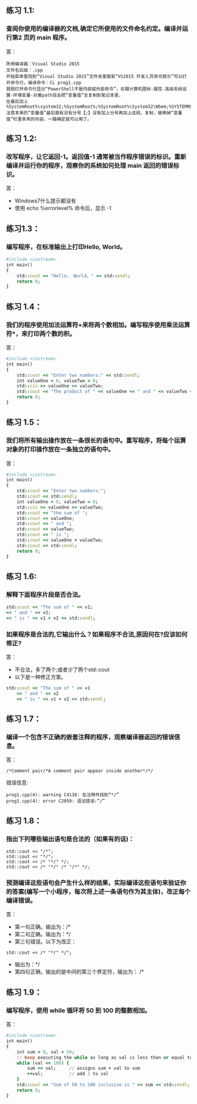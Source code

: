## 练习 1.1:  
### 查阅你使用的编译器的文档,确定它所使用的文件命名约定。编译并运行第2 页的 main 程序。  
答：  
```
所用编译器：Visual Studio 2015  
文件名后缀：.cpp  
开始菜单里找到“Visual Studio 2015”文件夹里面有“VS2015 开发人员命令提示”可以打开命令行，编译命令：CL prog1.cpp  
我刚打开命令行显示“PowerShell不是内部或外部命令”，右键计算机图标-属性-高级系统设置-环境变量-对着path双击把“变量值”全复制到笔记本里，  
在最后加上   %SystemRoot%\system32;%SystemRoot%;%SystemRoot%\System32\Wbem;%SYSTEMROOT%\System32\WindowsPowerShell\v1.0\;  
注意本来的“变量值”最后面有没有分号【;】没有加上分号再加上这段，复制，替换掉“变量值”栏里本来的内容，一路确定就可以用了。  
```
## 练习 1.2:  
### 改写程序，让它返回-1。返回值-1 通常被当作程序错误的标识。重新编译并运行你的程序，观察你的系统如何处理 main 返回的错误标识。   
答：  
* Windows7什么提示都没有  
* 使用 echo %errorlevel% 命令后，显示 -1  
## 练习1.3：  
### 编写程序，在标准输出上打印Hello, World。  
```ruby
#include <iostream>
int main() 
{
	std::cout << "Hello， World。" << std::endl;
	return 0;
}
```
## 练习 1.4：  
### 我们的程序使用加法运算符+来将两个数相加。编写程序使用乘法运算符*，来打印两个数的积。  
答：  
```ruby
#include <iostream>
int main()
{
	std::cout << "Enter two numbers:" << std::endl;
	int valueOne = 0, valueTwo = 0;
	std::cin >> valueOne >> valueTwo;
	std::cout << "The product of " << valueOne << " and " << valueTwo << " is " << valueOne * valueTwo << std::endl;
	return 0;
}
```
## 练习 1.5：  
### 我们将所有输出操作放在一条很长的语句中。重写程序，将每个运算对象的打印操作放在一条独立的语句中。  
答：  
```ruby
#include <iostream>
int main()
{
	std::cout << "Enter two numbers:";
	std::cout << std::endl;
	int valueOne = 0, valueTwo = 0;
	std::cin >> valueOne >> valueTwo;
	std::cout << "the sum of ";
	std::cout << valueOne;
	std::cout << " and ";
	std::cout << valueTwo;
	std::cout << " is ";
	std::cout << valueOne + valueTwo;
	std::cout << std::endl;
	return 0;
}
```
## 练习 1.6:  
### 解释下面程序片段是否合法。  
```ruby
std::cout << "The sum of " << v1;
<< " and " << v2;
<< " is " << v1 + v2 << std::endl;
```
### 如果程序是合法的,它输出什么？如果程序不合法,原因何在?应该如何修正?  
答：  
* 不合法，多了两个;或者少了两个std::cout  
* 以下是一种修正方案。  
```ruby
std::cout << "The sum of " << v1
	<< " and " << v2
	<< " is " << v1 + v2 << std::endl;
```
## 练习 1.7：  
### 编译一个包含不正确的嵌套注释的程序，观察编译器返回的错误信息。  
答：  
```
/*Comment pair/*A comment pair appear inside another*/*/
```
错误信息:  
```
prog1.cpp(4): warning C4138: 在注释外找到“*/”
prog1.cpp(4): error C2059: 语法错误:“/”
```
## 练习 1.8：  
### 指出下列哪些输出语句是合法的（如果有的话)：  
```
std::cout << "/*";
std::cout << "*/";
std::cout << /* "*/" */;
std::cout << /* "*/" /* "/*" */;
```
### 预测编译这些语句会产生什么样的结果，实际编译这些语句来验证你的答案(编写一个小程序，每次将上述一条语句作为其主体)，改正每个编译错误。  
答：  
* 第一句正确。输出为：/*  
* 第二句正确。输出为：*/  
* 第三句错误。以下为改正：  
```
std::cout << /* "*/" */";
```
* 输出为：*/  
* 第四句正确。输出的是中间的第三个界定符，输出为： /*   
## 练习 1.9：  
### 编写程序，使用 while 循环将 50 到 100 的整数相加。  
答：  
```ruby
#include <iostream>
int main()
{
	int sum = 0, val = 50;
	// Keep executing the while as long as val is less than or equal to 100.
	while (val <= 100) {
		sum += val;		// assigns sum + val to sum
		++val;			// add 1 to val
	}
	std::cout << "Sum of 50 to 100 inclusive is " << sum << std::endl;
	return 0;
}
```

